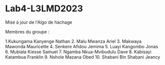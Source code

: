 # Lab4-L3LMD2023
Mise à jour de l'Algo de hachage 

Membres du groupe :

1.Kukungama Kanyenge Nathan
2. Malu Mwanza Ariel
3. Makwaya Mawonda Mauricette
4. Senkere Afidou Jemima
5. Luayi Kangombo Jonas
6. Mubiala Kiesse Samuel
7. Ngamba Nkua-Mvibudulu Dave
8. Kabisayi Katambua Franklin
9. Nshole Mazana Obed
10. Shabani Bin Shabani Jeancy
